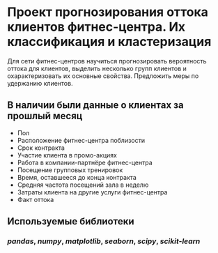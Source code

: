 # Проект прогнозирования оттока клиентов фитнес-центра. Их классификация и кластеризация

Для сети фитнес-центров научиться прогнозировать вероятность оттока для клиентов, выделить несколько групп клиентов и охарактеризовать их основные свойства. Предложить меры по удержанию клиентов.

## В наличии были данные о клиентах за прошлый месяц

- Пол
- Расположение фитнес-центра поблизости
- Срок контракта
- Участие клиента в промо-акциях
- Работа в компании-партнёре фитнес-центра
- Посещение групповых тренировок
- Время, оставшееся до конца контракта
- Средняя частота посещений зала в неделю
- Затраты клиента на другие услуги фитнес-центра
- Факт оттока

## Используемые библиотеки
### ***pandas***, ***numpy***, ***matplotlib***, ***seaborn***, ***scipy***, ***scikit-learn***
